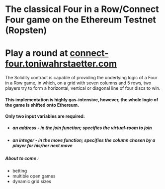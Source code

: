 
# The classical Four in a Row/Connect Four game on the Ethereum Testnet (Ropsten)

# Play a round at [connect-four.toniwahrstaetter.com](http://connect-four.toniwahrstaetter.com/)

The Solidity contract is capable of providing the underlying logic of a Four in a Row game, in which, on a grid with seven columns and 5 rows, two players try to form a horizontal, vertical or diagonal line of four discs to win. 

#### This implementation is highly gas-intensive, however, the whole logic of the game is shifted onto Ethereum. 
#### Only two input variables are required: 
 * ##### an address - in the join function; specifies the virtual-room to join
 * ##### an integer - in the move function; specifies the column chosen by a player for his/her next move

##### About to come :
* betting
* multible open games
* dynamic grid sizes
